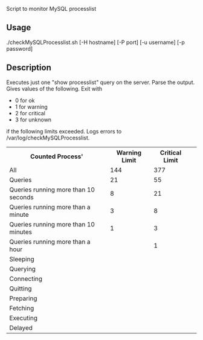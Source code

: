 Script to monitor MySQL processlist

## Usage

./checkMySQLProcesslist.sh [-H hostname] [-P port] [-u username] [-p password]

## Description

Executes just one "show processlist" query on the server. Parse the output.
Gives values of the following. Exit with

* 0 for ok
* 1 for warning
* 2 for critical
* 3 for unknown

if the following limits exceeded. Logs errors to /var/log/checkMySQLProcesslist.

<table >
	<tr >
		<th >Counted Process'</th>
		<th >Warning Limit</th>
		<th >Critical Limit</th>
	</tr>
	<tr >
		<td >All</td>
		<td >144</td>
		<td >377</td>
	</tr>
	<tr >
		<td >Queries</td>
		<td >21</td>
		<td >55</td>
	</tr>
	<tr >
		<td >Queries running more than 10 seconds</td>
		<td >8</td>
		<td >21</td>
	</tr>
	<tr >
		<td >Queries running more than a minute</td>
		<td >3</td>
		<td >8</td>
	</tr>
	<tr >
		<td >Queries running more than 10 minutes</td>
		<td >1</td>
		<td >3</td>
		<td ></td>
	</tr>
	<tr >
		<td >Queries running more than a hour</td>
		<td ></td>
		<td >1</td>
	</tr>
	<tr >
		<td >Sleeping</td>
		<td ></td>
		<td ></td>
	</tr>
	<tr >
		<td >Querying</td>
		<td ></td>
		<td ></td>
	</tr>
	<tr >
		<td >Connecting</td>
		<td ></td>
		<td ></td>
	</tr>
	<tr >
		<td >Quitting</td>
		<td ></td>
		<td ></td>
	</tr>
	<tr >
		<td >Preparing</td>
		<td ></td>
		<td ></td>
	</tr>
	<tr >
		<td >Fetching</td>
		<td ></td>
		<td ></td>
	</tr>
	<tr >
		<td >Executing</td>
		<td ></td>
		<td ></td>
	</tr>
	<tr >
		<td >Delayed</td>
		<td ></td>
		<td ></td>
	</tr>
</table>
